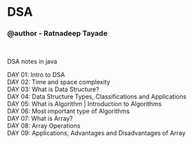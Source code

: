 # DSA
<h3>@author - Ratnadeep Tayade</h3><br>

DSA notes in java<br>

DAY 01: Intro to DSA<br>
DAY 02: Time and space complexity<br>
DAY 03: What is Data Structure?<br>
DAY 04: Data Structure Types, Classifications and Applications<br>
DAY 05: What is Algorithm | Introduction to Algorithms<br>
DAY 06: Most important type of Algorithms<br>
DAY 07: What is Array?<br>
DAY 08: Array Operations<br>
DAY 09: Applications, Advantages and Disadvantages of Array<br>

